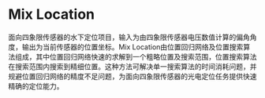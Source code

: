 # Mix Location
面向四象限传感器的水下定位项目，输入为由四象限传感器电压数值计算的偏角角度，输出为当前传感器的位置坐标。Mix Location由位置回归网络及位置搜索算法组成，其中位置回归网络快速的求解到一个粗略位置及搜索范围，位置搜索算法在搜索范围内搜索到精细位置。这种方法可解决单一搜索算法的时间消耗问题，并规避位置回归网络的精度不足问题，为面向四象限传感器的光电定位任务提供快速精确的定位能力。
